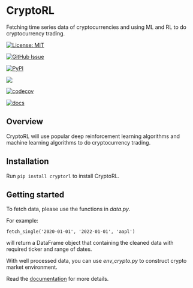 # CryptoRL
Fetching time series data of cryptocurrencies and using ML and RL to do cryptocurrency trading.

[![License: MIT](https://img.shields.io/github/license/ZiyiXia/CryptoRL)](https://opensource.org/licenses/MIT)

[![GitHub Issue](https://img.shields.io/github/issues/ZiyiXia/CryptoRL)](https://github.com/ZiyiXia/CryptoRL/issues)

[![PyPI](https://img.shields.io/pypi/v/CryptoRL)](https://pypi.org/project/CryptoRL/)

![](https://img.shields.io/github/actions/workflow/status/ZiyiXia/CryptoRL/build.yml?label=build%20status&logo=github)

[![codecov](https://img.shields.io/codecov/c/github/ZiyiXia/CryptoRL?logo=codecov)](https://app.codecov.io/gh/ZiyiXia/CryptoRL)

[![docs](https://img.shields.io/readthedocs/cryptorl)](https://cryptorl.readthedocs.io)


## Overview
CryptoRL will use popular deep reinforcement learning algorithms and machine learning algorithms to do cryptocurrency trading.

## Installation

Run ```pip install cryptorl``` to install CryptoRL.

## Getting started

To fetch data, please use the functions in *data.py*.

For example:

```fetch_single('2020-01-01', '2022-01-01', 'aapl')```

will return a DataFrame object that containing the cleaned data with required ticker and range of dates.

With well processed data, you can use *env_crypto.py* to construct crypto market environment.

Read the [documentation](https://cryptorl.readthedocs.io) for more details.
